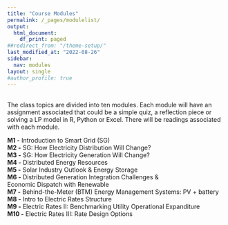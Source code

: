 ```yaml
---
title: "Course Modules"
permalink: /_pages/modulelist/
output:
  html_document:
    df_print: paged
##redirect_from: "/theme-setup/"
last_modified_at: "2022-08-26"
sidebar:
  nav: modules
layout: single
#author_profile: true
---
```


<br>
The class topics are divided into ten modules. Each module will have an assignment associated that could be a simple quiz, a reflection piece or solving a LP model in R, Python or Excel. There will be readings associated with each module. 

**M1 -** Introduction to Smart Grid (SG) <br>
**M2 -** SG: How Electricity Distribution Will Change? <br>
**M3 -** SG: How Electricity Generation Will Change? <br>
**M4 -** Distributed Energy Resources  <br>
**M5 -** Solar Industry Outlook & Energy Storage <br>
**M6 -** Distributed Generation Integration Challenges & <br>
              Economic Dispatch with Renewable <br>
**M7 -** Behind-the-Meter (BTM) Energy Management Systems: PV + battery <br>
**M8 -** Intro to Electric Rates Structure <br>
**M9 -** Electric Rates II: Benchmarking Utility Operational Expanditure <br>
**M10 -** Electric Rates III: Rate Design Options <br>
